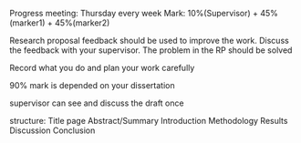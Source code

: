 Progress meeting: Thursday every week
Mark: 10%(Supervisor) + 45%(marker1) + 45%(marker2)

Research proposal feedback should be used to improve the work.
Discuss the feedback with your supervisor.
The problem in the RP should be solved

Record what you do and plan your work carefully

90% mark is depended on your dissertation

supervisor can see and discuss the draft once

structure:
Title page
Abstract/Summary
Introduction
Methodology
Results
Discussion
Conclusion
<!--stackedit_data:
eyJoaXN0b3J5IjpbLTM2NjE5NzQ3NywxODE2OTgzMjQ0LC0xMj
M0MDg1Nzc0LDQwMjA5Njg1MywxMTM4NDI3NjIwLC0yNDY5MTg1
NzUsLTE4MjU4MTY1MjUsLTIwODg3NDY2MTJdfQ==
-->